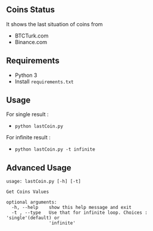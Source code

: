 ## Coins Status

It shows the last situation of coins from
- BTCTurk.com
- Binance.com

## Requirements

- Python 3
- Install `requirements.txt`

## Usage

For single result :  
- `python lastCoin.py`  

For infinite result :   
- `python lastCoin.py -t infinite`  

## Advanced Usage

```
usage: lastCoin.py [-h] [-t]

Get Coins Values

optional arguments:
  -h, --help    show this help message and exit
  -t , --type   Use that for infinite loop. Choices : 'single'(default) or
                'infinite'
```